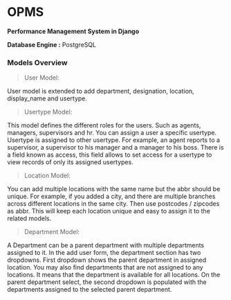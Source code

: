 # OPMS
**Performance Management System in Django**

**Database Engine :** PostgreSQL

### Models Overview
> User Model:

User model is extended to add department, designation, location, display_name and usertype.


> Usertype Model:

This model defines the different roles for the users. Such as agents, managers, supervisors and hr. You can assign a user a specific usertype. Usertype is assigned to other usertype. For example, an agent reports to a supervisor, a supervisor to his manager and a manager to his boss. There is a field known as access, this field allows to set access for a usertype to view records of only its assigned usertypes. 


> Location Model:

You can add multiple locations with the same name but the abbr should be unique. For example, if you added a city, and there are multiple branches across different locations in the same city. Then use postcodes / zipcodes as abbr. This will keep each location unique and easy to assign it to the related models. 


> Department Model:

A Department can be a parent department with multiple departments assigned to it. In the add user form, the department section has two dropdowns. First dropdown shows the parent department in assigned location. You may also find departments that are not assigned to any locations. It means that the department is available for all locations. On the parent department select, the second dropdown is populated with the departments assigned to the selected parent department.



